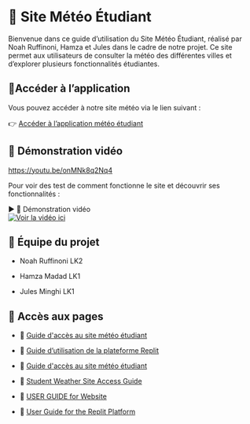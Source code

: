 # 📁 Site Météo Étudiant

Bienvenue dans ce guide d’utilisation du Site Météo Étudiant, réalisé par Noah Ruffinoni, Hamza et Jules dans le cadre de notre projet.
Ce site permet aux utilisateurs de consulter la météo des différentes villes et d’explorer plusieurs fonctionnalités étudiantes.


## 📌Accéder à l’application
Vous pouvez accéder à notre site météo via le lien suivant :

👉 [Accéder à l’application météo étudiant](https://replit.com/@ruffinoninoah/Projetgroupe10?v=1)

## 🎥 Démonstration vidéo
https://youtu.be/onMNk8q2Nq4

Pour voir des test de comment fonctionne le site et découvrir ses fonctionnalités :

▶️ 🎥 Démonstration vidéo  
[![Voir la vidéo ici](https://img.youtube.com/vi/onMNk8q2Nq4/0.jpg)](https://youtu.be/onMNk8q2Nq4)


## 👥 Équipe du projet
- Noah Ruffinoni LK2

- Hamza Madad LK1

- Jules Minghi LK1


## 📄 Accès aux pages  

- 📘 [Guide d'accès au site météo étudiant](pages/francais/Guide_d'accès_au_site_météo_étudiant.pdf)  
- 📘 [Guide d’utilisation de la plateforme Replit](pages/francais/Guide_d’utilisation_de_la_plateforme_Replit.pdf)
- 📘 [Guide d'accès au site météo étudiant](pages/francais/Guide_d’utilisation_de_notre_site.pdf)

- 📙 [Student Weather Site Access Guide](pages/anglais/Student_Weather_Site_Access_Guide.pdf)  
- 📙 [USER GUIDE for Website](pages/anglais/USER_GUIDE_for_Website.pdf)
- 📙 [User Guide for the Replit Platform](pages/anglais/User_Guide_for_the_Replit_Platform.pdf)

